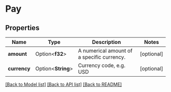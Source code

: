 # Pay

## Properties

Name | Type | Description | Notes
------------ | ------------- | ------------- | -------------
**amount** | Option<**f32**> | A numerical amount of a specific currency. | [optional]
**currency** | Option<**String**> | Currency code, e.g. USD | [optional]

[[Back to Model list]](../README.md#documentation-for-models) [[Back to API list]](../README.md#documentation-for-api-endpoints) [[Back to README]](../README.md)


